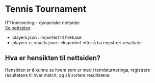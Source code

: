 # Tennis Tournament
IT1 Innlevering – dynamiske nettsider
<br>
<a href="https://emlie.github.io/tennistournament/">Se nettsiden</a>
<br>
* players.json : importert til firebase
* players-n-results.json : eksportert etter å ha registrert resultater

## Hva er hensikten til nettsiden?
Hensikten er å kunne se hvem som er med i tennisturneringa, registrere resultatene til hver match, og så sortere resultatene.
